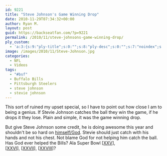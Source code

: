 ```yaml
---
id: 9221
title: "Steve Johnson's Game Winning Drop"
date: 2010-11-29T07:34:32+00:00
author: Ryan M.
layout: post
guid: https://backseatfan.com/?p=9221
permalink: /2010/11/steve-johnsons-game-winning-drop/
ply_custom:
  - 'a:3:{s:9:"ply-title";s:0:"";s:8:"ply-desc";s:0:"";s:7:"noindex";s:0:"";}'
image: /images/2010/11/Steve-Johnson.jpg
categories:
  - NFL
  - Videos
tags:
  - "#bsf"
  - Buffalo Bills
  - Pittsburgh Steelers
  - steve johnson
  - stevie johnson
---
```


<div class="entry">
  <p>
  </p>

  <p>
    This sort of ruined my upset special, so I have to point out how close I am to being a genius. If Stevie Johnson catches the ball they win the game, if he drops it they lose. Plain and simple, it was the game winning drop.
  </p>

  <p>
    But give Steve Johnson some credit, he is doing awesome this year and shouldn't be so hard on <a href="http://twitter.com/StevieJohnson13/status/9006757670031360">himself/God</a>. Stevie should just catch with his hands and not his chest. Not blame God for not helping him catch the ball. Has God ever helped the Bills? Ala Super Bowl [<a href="http://en.wikipedia.org/wiki/Super_Bowl_XXV">XXV</a>], [<a href="http://en.wikipedia.org/wiki/Super_Bowl_XXVI">XXVI</a>], [<a href="http://en.wikipedia.org/wiki/Super_Bowl_XXVII">XXVII</a>], [<a href="http://en.wikipedia.org/wiki/Super_Bowl_XXVIII">XXVIII</a>]?
  </p>
</div>
